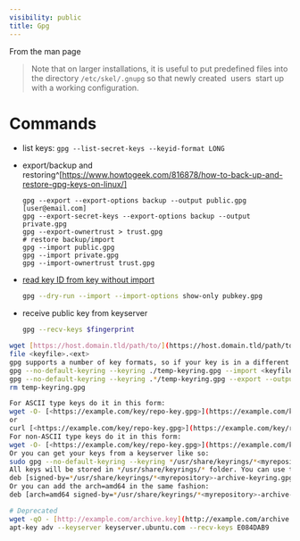 ```yaml
---
visibility: public
title: Gpg
---
```

From the man page

> Note that on larger installations, it is useful to put predefined files into the directory `/etc/skel/.gnupg` so that newly created  users  start  up with a working configuration.

# Commands

- list keys: `gpg --list-secret-keys --keyid-format LONG`
- export/backup and restoring^[https://www.howtogeek.com/816878/how-to-back-up-and-restore-gpg-keys-on-linux/]

  ```shell
  gpg --export --export-options backup --output public.gpg [user@email.com]
  gpg --export-secret-keys --export-options backup --output private.gpg
  gpg --export-ownertrust > trust.gpg
  # restore backup/import
  gpg --import public.gpg
  gpg --import private.gpg
  gpg --import-ownertrust trust.gpg
  ```

- [read key ID from key without import](https://security.stackexchange.com/questions/43348/extracting-the-pgp-keyid-from-the-public-key-file)
  ```bash
  gpg --dry-run --import --import-options show-only pubkey.gpg
  ```

- receive public key from keyserver

  ```bash
  gpg --recv-keys $fingerprint
  ```

```bash
wget [https://host.domain.tld/path/to/](https://host.domain.tld/path/to/)<keyfile>.<ext>
file <keyfile>.<ext>
gpg supports a number of key formats, so if your key is in a different format, convert it by importing it into a temp keyring, then exporting it again:
gpg --no-default-keyring --keyring ./temp-keyring.gpg --import <keyfile>.<ext>
gpg --no-default-keyring --keyring .*/temp-keyring.gpg --export --output /usr/share/keyrings/*<your-keyfile-name>.gpg
rm temp-keyring.gpg

For ASCII type keys do it in this form:
wget -O- [<https://example.com/key/repo-key.gpg>](https://example.com/key/repo-key.gpg) | gpg --dearmor | sudo tee */usr/share/keyrings/*<myrepository>-archive-keyring.gpg
or
curl [<https://example.com/key/repo-key.gpg>](https://example.com/key/repo-key.gpg) | gpg --dearmor > */usr/share/keyrings/*<myrepository>-archive-keyring.gpg
For non-ASCII type keys do it in this form:
wget -O- [<https://example.com/key/repo-key.gpg>](https://example.com/key/repo-key.gpg) | sudo tee */usr/share/keyrings/*<myrepository-archive-keyring.gpg>
Or you can get your keys from a keyserver like so:
sudo gpg --no-default-keyring --keyring */usr/share/keyrings/*<myrepository>-archive-keyring.gpg --keyserver <hkp://keyserver.ubuntu.com:80> --recv-keys <fingerprint>
All keys will be stored in */usr/share/keyrings/* folder. You can use those keys when you add your repo with the signed-by option to your sources.list file:
deb [signed-by=*/usr/share/keyrings/*<myrepository>-archive-keyring.gpg] [<https://repository.example.com/debian/ stable main>](https://repository.example.com/debian/stablemain)
Or you can add the arch=amd64 in the same fashion:
deb [arch=amd64 signed-by=*/usr/share/keyrings/*<myrepository>-archive-keyring.gpg] [<https://repository.example.com/debian/ stable main>](https://repository.example.com/debian/stablemain)

# Deprecated
wget -qO - [http://example.com/archive.key](http://example.com/archive.key) | apt-key add -
apt-key adv --keyserver keyserver.ubuntu.com --recv-keys E084DAB9
```
